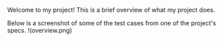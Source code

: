 Welcome to my project! This is a brief overview of what my project does.

Below is a screenshot of some of the test cases from one of the project's specs. 
!(overview.png)
